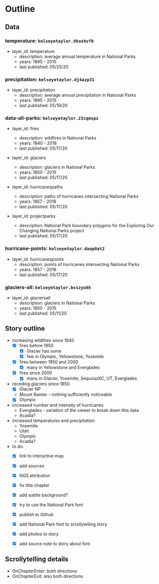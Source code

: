 # Outline

## Data

### temperature: `kelseyetaylor.9koxhvf0`
- layer_id: temperature
    - description: average annual temperature in National Parks
    - years: 1895 - 2015
    - last published: 05/25/20

### precipitation: `kelseyetaylor.dj4azp31`
- layer_id: precipitation
    - description: average annual precipitation in National Parks
    - years: 1895 - 2015
    - last published: 05/19/20

### data-all-parks: `kelseyetaylor.23cqmspz`
- layer_id: fires
    - description: wildfires in National Parks
    - years: 1840 - 2018
    - last published: 05/17/20

- layer_id: glaciers
    - description: glaciers in National Parks
    - years: 1850 - 2015
    - last published: 05/17/20

- layer_id: hurricanespaths
    - description: paths of hurricanes intersecting National Parks
    - years: 1857 - 2018
    - last published: 05/17/20

- layer_id: projectparks
    - description: National Park boundary polygons for the Exploring Our Changing National Parks project
    - last published: 05/17/20

### hurricane-points: `kelseyetaylor.daap0at2`
- layer_id: hurricanespoints
    - description: points of hurricanes intersecting National Parks
    - years: 1857 - 2018
    - last published: 05/17/20

### glaciers-all: `kelseyetaylor.bsszyu6h`
- layer_id: glaciersall
    - description: glaciers in National Parks
    - years: 1850 - 2015
    - last published: 05/11/20

## Story outline

- increasing wildfires since 1840
    - [x] fires before 1950
        - [x] Glacier has some
        - [x] few in Olympic, Yellowstone, Yosemite
    - [x] fires between 1950 and 2000
        - [x] many in Yellowstone and Everglades
    - [x] fires since 2000
        - [x] many in Glacier, Yosemite, Sequoia/KC, UT, Everglades
- receding glaciers since 1850
    - [x] Glacier NP
    - Mount Rainier - nothing sufficiently noticeable
    - [x] Olympic
- increased number and intensity of hurricanes
    - Everglades - variation of the viewer to break down this data
    - Acadia?
- increased temperatures and precipitation
    - Yosemite
    - Utah
    - Olympic
    - Acadia?
- to do:
    - [x] link to interactive map
    - [x] add sources
    - [x] NGS attribution
    - [x] fix title chapter
    - [x] add subtle background?
    - [x] try to use the National Park font
    - [x] publish to Github
    - [x] add National Park font to scrollytelling story
    - [x] add photos to story
    - [x] add source note to story about font


## Scrollytelling details

- OnChapterEnter: both directions
- OnChapterExit: also both directions